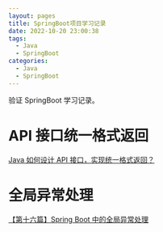 ```yaml
---
layout: pages
title: SpringBoot项目学习记录
date: 2022-10-20 23:00:38
tags:
  - Java
  - SpringBoot
categories:
  - Java
  - SpringBoot
---
```


验证 SpringBoot 学习记录。

<!--more-->

# API 接口统一格式返回

[Java 如何设计 API 接口，实现统一格式返回？](https://zhuanlan.zhihu.com/p/86875819)

# 全局异常处理

[【第十六篇】Spring Boot 中的全局异常处理](https://blog.csdn.net/weixin_42039228/article/details/123454704)
